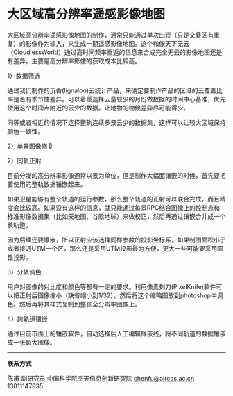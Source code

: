 # 大区域高分辨率遥感影像地图



大区域高分辨率遥感影像地图的制作，通常只能通过单次出现（只是交叠区有重复）的影像作为输入，来生成一期遥感影像地图。这个和像天下无云（CloudlessWorld）通过高时间频率重返的信息来合成完全无云的影像地图还是有差异。主要是高分辨率影像的获取成本比较高。

1）数据筛选

通过我们制作的沉香(lignaloo)云统计产品，来确定要制作产品的区域的云覆盖比率是否有季节性差异。可以着重选择云量较少的月份做数据的时间中心基准，优先使用这个时间点附近的云少的数据。让地物的物候差异尽可能得少。

同等或者相近的情况下选择整轨连续多景云少的数据集，这样可以让较大区域保持颜色一致性。

2）单景图像修复



2）同轨正射

目前分发的高分辨率影像通常以景为单位，但是制作大幅面镶嵌的时候，首先要把要使用的整轨数据镶嵌起来。

如果卫星能够有整个轨道的运行参数，那么整个轨道的正射可以联合完成，而且精度会比较高。如果没有这样的信息，就只能通过每景RPC结合图像上的控制点和标准影像数据集（比如天地图、谷歌地球）来做校正，然后再通过镶嵌合并成一个长轨道。

因为后续还要镶嵌，所以正射应该选择同样参数的投影坐标系，如果制图面积小于或者接近UTM一个区，那么还是采用UTM投影最为方便，更大一些可能要采用圆锥投影。

3）分轨调色

用户对图像的对比度和颜色等都有一定的要求。利用像素刻刀(PixelKnife)软件可以把正射后图像缩小（缺省缩小到1/32），然后将这个缩略图放到photoshop中调色。然后再将其样式复制到整张全分辨率图像上。

4）跨轨道镶嵌

通过目前市面上的镶嵌软件，自动选择后人工编辑镶嵌线，将不同轨道的数据镶嵌成一张超大图像。









---



**联系方式**

陈甫 副研究员
中国科学院空天信息创新研究院
chenfu@aircas.ac.cn
13811147935